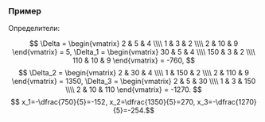 ### Пример

Определители:

$$ \Delta = 
\begin{vmatrix}
    2 & 5 & 4 \\\\
    1 & 3 & 2 \\\\
    2 & 10 & 9
\end{vmatrix} = 5,
\Delta_1 = 
\begin{vmatrix}
    30 & 5 & 4 \\\\
    150 & 3 & 2 \\\\
    110 & 10 & 9
\end{vmatrix} = -760,
$$
$$
\Delta_2 = 
\begin{vmatrix}
    2 & 30 & 4 \\\\
    1 & 150 & 2 \\\\
    2 & 110 & 9
\end{vmatrix} = 1350,
\Delta_3 = 
\begin{vmatrix}
    2 & 5 & 30 \\\\
    1 & 3 & 150 \\\\
    2 & 10 & 110
\end{vmatrix} = -1270.
$$
$$ x_1=-\dfrac{750}{5}=-152, x_2=\dfrac{1350}{5}=270, x_3=-\dfrac{1270}{5}=-254.$$
